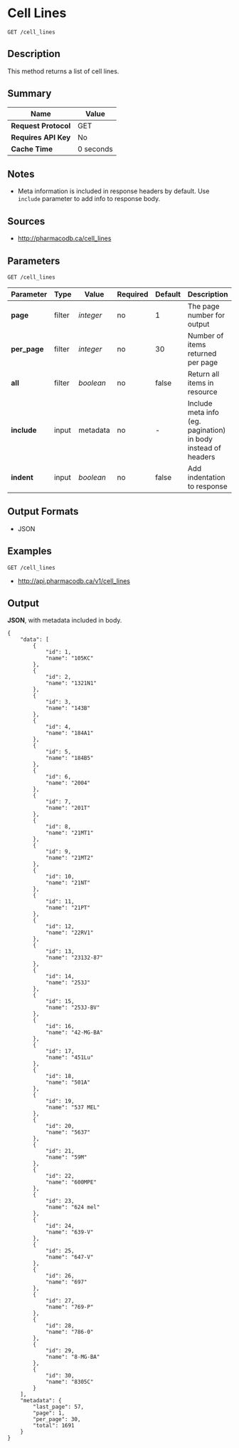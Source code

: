 # Cell Lines

```
GET /cell_lines
```

## Description

This method returns a list of cell lines.

## Summary

| Name | Value |
| --- | --- |
| **Request Protocol** | GET |
| **Requires API Key** | No |
| **Cache Time** | 0 seconds |

## Notes

- Meta information is included in response headers by default. Use `include` parameter to add info to response body.

## Sources

- http://pharmacodb.ca/cell_lines

## Parameters

```
GET /cell_lines
```

| Parameter | Type | Value | Required | Default | Description |
| --- | --- | --- | --- | --- | --- |
| **page** | filter | *integer* | no | 1 | The page number for output |
| **per_page** | filter | *integer* | no | 30 | Number of items returned per page |
| **all** | filter | *boolean* | no | false | Return all items in resource |
| **include** | input | metadata | no | - | Include meta info (eg. pagination) in body instead of headers |
| **indent** | input | *boolean* | no | false | Add indentation to response |

## Output Formats

- JSON

## Examples

```
GET /cell_lines
```

- http://api.pharmacodb.ca/v1/cell_lines

## Output

**JSON**, with metadata included in body.

```
{
    "data": [
        {
            "id": 1,
            "name": "105KC"
        },
        {
            "id": 2,
            "name": "1321N1"
        },
        {
            "id": 3,
            "name": "143B"
        },
        {
            "id": 4,
            "name": "184A1"
        },
        {
            "id": 5,
            "name": "184B5"
        },
        {
            "id": 6,
            "name": "2004"
        },
        {
            "id": 7,
            "name": "201T"
        },
        {
            "id": 8,
            "name": "21MT1"
        },
        {
            "id": 9,
            "name": "21MT2"
        },
        {
            "id": 10,
            "name": "21NT"
        },
        {
            "id": 11,
            "name": "21PT"
        },
        {
            "id": 12,
            "name": "22RV1"
        },
        {
            "id": 13,
            "name": "23132-87"
        },
        {
            "id": 14,
            "name": "253J"
        },
        {
            "id": 15,
            "name": "253J-BV"
        },
        {
            "id": 16,
            "name": "42-MG-BA"
        },
        {
            "id": 17,
            "name": "451Lu"
        },
        {
            "id": 18,
            "name": "501A"
        },
        {
            "id": 19,
            "name": "537 MEL"
        },
        {
            "id": 20,
            "name": "5637"
        },
        {
            "id": 21,
            "name": "59M"
        },
        {
            "id": 22,
            "name": "600MPE"
        },
        {
            "id": 23,
            "name": "624 mel"
        },
        {
            "id": 24,
            "name": "639-V"
        },
        {
            "id": 25,
            "name": "647-V"
        },
        {
            "id": 26,
            "name": "697"
        },
        {
            "id": 27,
            "name": "769-P"
        },
        {
            "id": 28,
            "name": "786-0"
        },
        {
            "id": 29,
            "name": "8-MG-BA"
        },
        {
            "id": 30,
            "name": "8305C"
        }
    ],
    "metadata": {
        "last_page": 57,
        "page": 1,
        "per_page": 30,
        "total": 1691
    }
}
```
